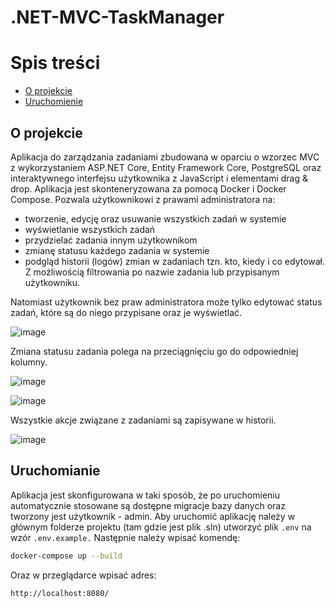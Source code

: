 # .NET-MVC-TaskManager

# Spis treści
- [O projekcie](#o-projekcie)
- [Uruchomienie](#uruchomienie)

## O projekcie
Aplikacja do zarządzania zadaniami zbudowana w oparciu o wzorzec MVC z wykorzystaniem ASP.NET Core, Entity Framework Core, PostgreSQL oraz interaktywnego interfejsu użytkownika z JavaScript i elementami drag & drop. Aplikacja jest skonteneryzowana za pomocą Docker i Docker Compose.
Pozwala użytkownikowi z prawami administratora na:
- tworzenie, edycję oraz usuwanie wszystkich zadań w systemie
- wyświetlanie wszystkich zadań
- przydzielać zadania innym użytkownikom
- zmianę statusu każdego zadania w systemie
- podgląd historii (logów) zmian w zadaniach tzn. kto, kiedy i co edytował. Z możliwością filtrowania po nazwie zadania lub przypisanym użytkowniku.

Natomiast użytkownik bez praw administratora może tylko edytować status zadań, które są do niego przypisane oraz je wyświetlać.

![image](https://github.com/user-attachments/assets/1254bd10-8c84-4038-a2ef-3eade78c9ea0)

Zmiana statusu zadania polega na przeciągnięciu go do odpowiedniej kolumny.

![image](https://github.com/user-attachments/assets/8b802110-fe66-41f3-a140-75960f2903bd)

![image](https://github.com/user-attachments/assets/17d0d70a-12fb-4dfc-a8f8-07ac32f187bd)

Wszystkie akcje związane z zadaniami są zapisywane w historii.

![image](https://github.com/user-attachments/assets/6aa5e4c9-486c-4ec9-827e-18830844201b)


## Uruchomianie
Aplikacja jest skonfigurowana w taki sposób, że po uruchomieniu automatycznie stosowane są dostępne migracje bazy danych oraz tworzony jest użytkownik - admin.
Aby uruchomić aplikację należy w głównym folderze projektu (tam gdzie jest plik .sln) utworzyć plik ```.env``` na wzór ```.env.example.```
Następnie należy wpisać komendę:
```sh
docker-compose up --build
```
Oraz w przeglądarce wpisać adres:
```sh
http://localhost:8080/
```
